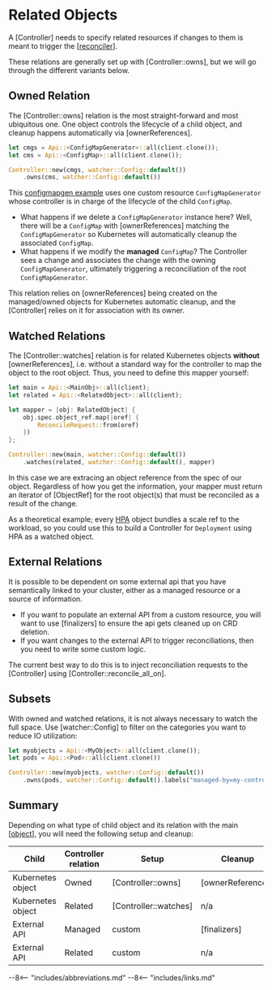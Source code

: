 
# Related Objects

A [Controller] needs to specify related resources if changes to them is meant to trigger the [[reconciler]].

These relations are generally set up with [Controller::owns], but we will go through the different variants below.

## Owned Relation

The [Controller::owns] relation is the most straight-forward and most ubiquitous one. One object controls the lifecycle of a child object, and cleanup happens automatically via [ownerReferences].

```rust
let cmgs = Api::<ConfigMapGenerator>::all(client.clone());
let cms = Api::<ConfigMap>::all(client.clone());

Controller::new(cmgs, watcher::Config::default())
    .owns(cms, watcher::Config::default())
```

This [configmapgen example](https://github.com/kube-rs/kube-rs/blob/master/examples/configmapgen_controller.rs) uses one custom resource `ConfigMapGenerator` whose controller is in charge of the lifecycle of the child `ConfigMap`.

- What happens if we delete a `ConfigMapGenerator` instance here? Well, there will be a `ConfigMap` with [ownerReferences] matching the `ConfigMapGenerator` so Kubernetes will automatically cleanup the associated `ConfigMap`.
- What happens if we modify the **managed** `ConfigMap`? The Controller sees a change and associates the change with the owning `ConfigMapGenerator`, ultimately triggering a reconciliation of the root `ConfigMapGenerator`.

This relation relies on [ownerReferences] being created on the managed/owned objects for Kubernetes automatic cleanup, and the [Controller] relies on it for association with its owner.

## Watched Relations

The [Controller::watches] relation is for related Kubernetes objects **without** [ownerReferences], i.e. without a standard way for the controller to map the object to the root object. Thus, you need to define this mapper yourself:

```rust
let main = Api::<MainObj>::all(client);
let related = Api::<RelatedObject>::all(client);

let mapper = |obj: RelatedObject| {
    obj.spec.object_ref.map(|oref| {
        ReconcileRequest::from(oref)
    })
};

Controller::new(main, watcher::Config::default())
    .watches(related, watcher::Config::default(), mapper)
```
<!-- TODO: ReconcileRequest::from sets reason to Unknow, needs a method to set reason, ReconcileReason -> controller::Reason -->

In this case we are extracing an object reference from the spec of our object. Regardless of how you get the information, your mapper must return an iterator of [ObjectRef] for the root object(s) that must be reconciled as a result of the change.

As a theoretical example; every [HPA](https://kubernetes.io/docs/tasks/run-application/horizontal-pod-autoscale/) object bundles a scale ref to the workload, so you could use this to build a Controller for `Deployment` using HPA as a watched object.

## External Relations

It is possible to be dependent on some external api that you have semantically linked to your cluster, either as a managed resource or a source of information.

- If you want to populate an external API from a custom resource, you will want to use [finalizers] to ensure the api gets cleaned up on CRD deletion.
- If you want changes to the external API to trigger reconciliations, then you need to write some custom logic.

The current best way to do this is to inject reconciliation requests to the [Controller] using [Controller::reconcile_all_on].

<!-- TODO: maybe open an issue for Controller::external / suggest a way to call reconcile manually? -->

## Subsets

With owned and watched relations, it is not always necessary to watch the full space. Use [watcher::Config] to filter on the categories you want to reduce IO utilization:

```rust
let myobjects = Api::<MyObject>::all(client.clone());
let pods = Api::<Pod>::all(client.clone())

Controller::new(myobjects, watcher::Config::default())
    .owns(pods, watcher::Config::default().labels("managed-by=my-controller"))
```

## Summary

Depending on what type of child object and its relation with the main [[object]], you will need the following setup and cleanup:

| Child              | Controller relation  | Setup                  |  Cleanup          |
| ------------------ | -------------------- | ---------------------- | ----------------- |
| Kubernetes object  | Owned                | [Controller::owns]     | [ownerReferences] |
| Kubernetes object  | Related              | [Controller::watches]  | n/a               |
| External API       | Managed              | custom                 | [finalizers]      |
| External API       | Related              | custom                 | n/a               |

--8<-- "includes/abbreviations.md"
--8<-- "includes/links.md"

[//begin]: # "Autogenerated link references for markdown compatibility"
[reconciler]: reconciler "The Reconciler"
[object]: object "The Object"
[//end]: # "Autogenerated link references"
